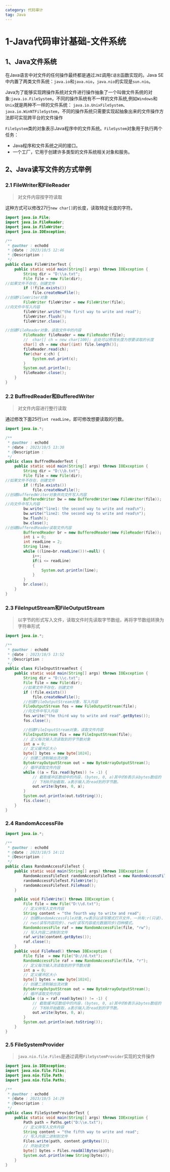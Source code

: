 ```yaml
---
category: 代码审计
tag: Java
---
```



# 1-Java代码审计基础-文件系统

## 1、Java文件系统

在Java语言中对文件的任何操作最终都是通过`JNI`调用`C语言`函数实现的。Java SE中内置了两类文件系统：`java.io`和`java.nio`，`java.nio`的实现是`sun.nio`。

Java为了能够实现跨操作系统对文件进行操作抽象了一个叫做文件系统的对象:`java.io.FileSystem`，不同的操作系统有不一样的文件系统,例如`Windows`和`Unix`就是两种不一样的文件系统： `java.io.UnixFileSystem`、`java.io.WinNTFileSystem`，不同的操作系统只需要实现起抽象出来的文件操作方法即可实现跨平台的文件操作

`FileSystem`类的对象表示Java程序中的文件系统。`FileSystem`对象用于执行两个任务：

- Java程序和文件系统之间的接口。
- 一个工厂，它用于创建许多类型的文件系统相关对象和服务。

## 2、Java读写文件的方式举例

### 2.1 FileWriter和FileReader

> 对文件内容按字符读取

这种方式可以修改27行`new char[]`的长度，读取特定长度的字符。

```java
import java.io.File;
import java.io.FileReader;
import java.io.FileWriter;
import java.io.IOException;

/**
 * @author : echo0d
 * @date : 2023/10/5 12:46
 * @Description :
 */
public class FileWriterTest {
    public static void main(String[] args) throws IOException {
        String dir = "D:\\a.txt";
        File file = new File(dir);
//如果文件不存在，创建文件
        if (!file.exists())
            file.createNewFile();
//创建FileWriter对象
        FileWriter fileWriter = new FileWriter(file);
//向文件中写入内容
        fileWriter.write("the first way to write and read");
        fileWriter.flush();
        fileWriter.close();

//创建FileReader对象，读取文件中的内容
        FileReader fileReader = new FileReader(file);
        //  char[] ch = new char[100]; 此处可以修改长度为想要读取的长度
        char[] ch = new char[(int) file.length()];
        fileReader.read(ch);
        for(char c:ch) {
            System.out.print(c);
        }
        System.out.println();
        fileReader.close();
    }
}
```

### 2.2 BuffredReader和BufferedWriter

> 对文件内容进行整行读取

通过修改下面25行`int readLine`，即可修改想要读取的行数。

```java
import java.io.*;

/**
 * @author : echo0d
 * @date : 2023/10/5 13:30
 * @Description :
 */
public class BuffredReaderTest {
    public static void main(String[] args) throws IOException {
        String dir = "D:\\b.txt";
        File file = new File(dir);
//如果文件不存在，创建文件
        if (!file.exists())
            file.createNewFile();
//创建BufferedWriter对象并向文件写入内容
        BufferedWriter bw = new BufferedWriter(new FileWriter(file));
//向文件中写入内容
        bw.write("line1: the second way to write and read\n");
        bw.write("line2: the second way to write and read\n");
        bw.flush();
        bw.close();
//创建BufferedReader读取文件内容
        BufferedReader br = new BufferedReader(new FileReader(file));
        int i = 0;
        int readLine = 2;
        String line;
        while ((line=br.readLine())!=null) {
            i++;
            if(i <= readLine)
            {
                System.out.println(line);
            }
        }
        br.close();
    }
}

```

### 2.3 FileInputStream和FileOutputStream

> 以字节的形式写入文件，读取文件时先读取字节数组，再将字节数组转换为字符串形式

```java
import java.io.*;

/**
 * @author : echo0d
 * @date : 2023/10/5 13:52
 * @Description :
 */
public class FileInputStreamTest {
    public static void main(String[] args) throws IOException {
        String dir = "D:\\c.txt";
        File file = new File(dir);
        //如果文件不存在，创建文件
        if (!file.exists())
            file.createNewFile();
        //创建FileOutputStream对象，写入内容
        FileOutputStream fos = new FileOutputStream(file);
        //向文件中写入内容
        fos.write("the third way to write and read".getBytes());
        fos.close();

        //创建FileInputStream对象，读取文件内容
        FileInputStream fis = new FileInputStream(file);
        // 定义每次输入流读取到的字节数对象
        int a = 0;
        // 定义缓冲区大小
        byte[] bytes = new byte[1024];
        // 创建二进制输出流对象
        ByteArrayOutputStream out = new ByteArrayOutputStream();
        // 循环读取文件内容
        while ((a = fis.read(bytes)) != -1) {
            // 截取缓冲区数组中的内容，(bytes, 0, a)其中的0表示从bytes数组的
            // 下标0开始截取，a表示输入流read到的字节数。
            out.write(bytes, 0, a);
        }
        System.out.println(out.toString());
        fis.close();
    }
}
```

### 2.4 RandomAccessFile



```java
import java.io.*;

/**
 * @author : echo0d
 * @date : 2023/10/5 14:11
 * @Description :
 */
public class RandomAccessFileTest {
    public static void main(String[] args) throws IOException {
        RandomAccessFileTest randomAccessFileTest = new RandomAccessFileTest();
        randomAccessFileTest.FileWrite();
        randomAccessFileTest.FileRead();
    }

    public void FileWrite() throws IOException {
        File file = new File("D:\\d.txt");
        // 定义待写入文件内容
        String content = "the fourth way to write and read";
        // 创建RandomAccessFile对象,rw表示以读写模式打开文件，一共有:r(只读)、rw(读写)、
        // rws(读写内容同步)、rwd(读写内容或元数据同步)四种模式。
        RandomAccessFile raf = new RandomAccessFile(file, "rw");
        // 写入内容二进制到文件
        raf.write(content.getBytes());
        raf.close();
    }
    public void FileRead() throws IOException {
        File file  = new File("D://d.txt");
        RandomAccessFile raf = new RandomAccessFile(file, "r");
        // 定义每次输入流读取到的字节数对象
        int a = 0;
        // 定义缓冲区大小
        byte[] bytes = new byte[1024];
        // 创建二进制输出流对象
        ByteArrayOutputStream out = new ByteArrayOutputStream();
        // 循环读取文件内容
        while ((a = raf.read(bytes)) != -1) {
            // 截取缓冲区数组中的内容，(bytes, 0, a)其中的0表示从bytes数组的
            // 下标0开始截取，a表示输入流read到的字节数。
            out.write(bytes, 0, a);
        }
        System.out.println(out.toString());
    }
}

```

### 2.5 FileSystemProvider

> `java.nio.file.Files`是通过调用`FileSystemProvider`实现的文件操作

```java
import java.io.IOException;
import java.nio.file.Files;
import java.nio.file.Path;
import java.nio.file.Paths;

/**
 * @author : echo0d
 * @date : 2023/10/5 14:29
 * @Description :
 */
public class FileSystemProviderTest {
    public static void main(String[] args) throws IOException {
        Path path = Paths.get("D:\\e.txt");
        // 定义待写入文件内容
        String content = "the fifth way to write and read";
        // 写入内容二进制到文件
        Files.write(path, content.getBytes());
        // 开始读文件
        byte[] bytes = Files.readAllBytes(path);
        System.out.println(new String(bytes));
    }
}

```


